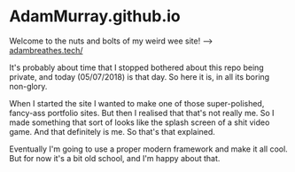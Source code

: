 # AdamMurray.github.io

Welcome to the nuts and bolts of my weird wee site! --> [adambreathes.tech/](http://adambreathes.tech/)

It's probably about time that I stopped bothered about this repo being private, and today (05/07/2018) is that day.
So here it is, in all its boring non-glory.

When I started the site I wanted to make one of those super-polished, fancy-ass portfolio sites. But then I realised that that's not really me. So I made something that sort of looks like the splash screen of a shit video game. And that definitely is me. So that's that explained.

Eventually I'm going to use a proper modern framework and make it all cool. But for now it's a bit old school, and I'm happy about that.
